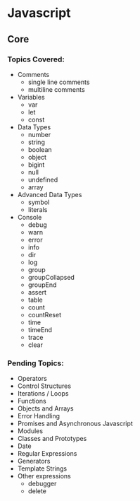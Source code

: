 # Javascript

## Core

### Topics Covered:

* Comments
    * single line comments
    * multiline comments
* Variables
    * var
    * let
    * const
* Data Types
    * number
    * string
    * boolean
    * object
    * bigint
    * null
    * undefined
    * array
* Advanced Data Types
    * symbol
    * literals
* Console
    * debug
    * warn
    * error
    * info
    * dir
    * log
    * group
    * groupCollapsed
    * groupEnd
    * assert
    * table
    * count
    * countReset
    * time
    * timeEnd
    * trace
    * clear

### Pending Topics:

* Operators
* Control Structures
* Iterations / Loops
* Functions
* Objects and Arrays
* Error Handling
* Promises and Asynchronous Javascript
* Modules
* Classes and Prototypes
* Date
* Regular Expressions
* Generators
* Template Strings
* Other expressions
    * debugger
    * delete